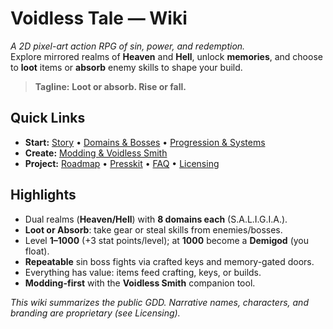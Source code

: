 # Voidless Tale — Wiki

_A 2D pixel-art action RPG of sin, power, and redemption._  
Explore mirrored realms of **Heaven** and **Hell**, unlock **memories**, and choose to **loot** items or **absorb** enemy skills to shape your build.

> **Tagline:** **Loot or absorb. Rise or fall.**

## Quick Links
- **Start:** [Story](Story) • [Domains & Bosses](Domains-and-Bosses) • [Progression & Systems](Progression-and-Systems)  
- **Create:** [Modding & Voidless Smith](Modding-and-Voidless-Smith)  
- **Project:** [Roadmap](Roadmap) • [Presskit](Presskit) • [FAQ](FAQ) • [Licensing](Licensing)

## Highlights
- Dual realms (**Heaven/Hell**) with **8 domains each** (S.A.L.I.G.I.A.).
- **Loot or Absorb**: take gear or steal skills from enemies/bosses.
- Level **1–1000** (+3 stat points/level); at **1000** become a **Demigod** (you float).
- **Repeatable** sin boss fights via crafted keys and memory-gated doors.
- Everything has value: items feed crafting, keys, or builds.
- **Modding-first** with the **Voidless Smith** companion tool.

_This wiki summarizes the public GDD. Narrative names, characters, and branding are proprietary (see Licensing)._ 
